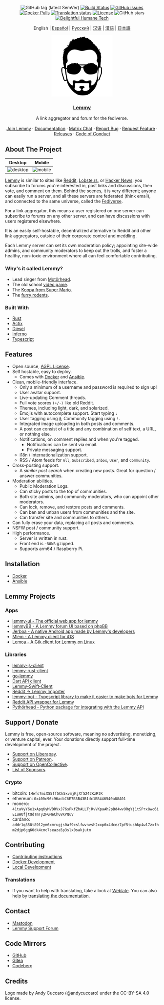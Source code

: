 <div align="center">

![GitHub tag (latest SemVer)](https://img.shields.io/github/tag/LemmyNet/lemmy.svg)
[![Build Status](https://woodpecker.join-lemmy.org/api/badges/LemmyNet/lemmy/status.svg)](https://woodpecker.join-lemmy.org/LemmyNet/lemmy)
[![GitHub issues](https://img.shields.io/github/issues-raw/LemmyNet/lemmy.svg)](https://github.com/LemmyNet/lemmy/issues)
[![Docker Pulls](https://img.shields.io/docker/pulls/dessalines/lemmy.svg)](https://cloud.docker.com/repository/docker/dessalines/lemmy/)
[![Translation status](http://weblate.join-lemmy.org/widgets/lemmy/-/lemmy/svg-badge.svg)](http://weblate.join-lemmy.org/engage/lemmy/)
[![License](https://img.shields.io/github/license/LemmyNet/lemmy.svg)](LICENSE)
![GitHub stars](https://img.shields.io/github/stars/LemmyNet/lemmy?style=social)
[![Delightful Humane Tech](https://codeberg.org/teaserbot-labs/delightful-humane-design/raw/branch/main/humane-tech-badge.svg)](https://codeberg.org/teaserbot-labs/delightful-humane-design)

</div>

<p align="center">
  <span>English</span> |
  <a href="readmes/README.es.md">Español</a> |
  <a href="readmes/README.ru.md">Русский</a> |
  <a href="readmes/README.zh.hans.md">汉语</a> |
  <a href="readmes/README.zh.hant.md">漢語</a> |
  <a href="readmes/README.ja.md">日本語</a>
</p>

<p align="center">
  <a href="https://join-lemmy.org/" rel="noopener">
 <img width=200px height=200px src="https://raw.githubusercontent.com/LemmyNet/lemmy-ui/main/src/assets/icons/favicon.svg"></a>

 <h3 align="center"><a href="https://join-lemmy.org">Lemmy</a></h3>
  <p align="center">
    A link aggregator and forum for the fediverse.
    <br />
    <br />
    <a href="https://join-lemmy.org">Join Lemmy</a>
    ·
    <a href="https://join-lemmy.org/docs/en/index.html">Documentation</a>
    ·
    <a href="https://matrix.to/#/#lemmy-space:matrix.org">Matrix Chat</a>
    ·
    <a href="https://github.com/LemmyNet/lemmy/issues">Report Bug</a>
    ·
    <a href="https://github.com/LemmyNet/lemmy/issues">Request Feature</a>
    ·
    <a href="https://github.com/LemmyNet/lemmy/blob/main/RELEASES.md">Releases</a>
    ·
    <a href="https://join-lemmy.org/docs/en/code_of_conduct.html">Code of Conduct</a>
  </p>
</p>

## About The Project

| Desktop                                                                                                    | Mobile                                                                                                      |
| ---------------------------------------------------------------------------------------------------------- | ----------------------------------------------------------------------------------------------------------- |
| ![desktop](https://raw.githubusercontent.com/LemmyNet/joinlemmy-site/main/src/assets/images/main_img.webp) | ![mobile](https://raw.githubusercontent.com/LemmyNet/joinlemmy-site/main/src/assets/images/mobile_pic.webp) |

[Lemmy](https://github.com/LemmyNet/lemmy) is similar to sites like [Reddit](https://reddit.com), [Lobste.rs](https://lobste.rs), or [Hacker News](https://news.ycombinator.com/): you subscribe to forums you're interested in, post links and discussions, then vote, and comment on them. Behind the scenes, it is very different; anyone can easily run a server, and all these servers are federated (think email), and connected to the same universe, called the [Fediverse](https://en.wikipedia.org/wiki/Fediverse).

For a link aggregator, this means a user registered on one server can subscribe to forums on any other server, and can have discussions with users registered elsewhere.

It is an easily self-hostable, decentralized alternative to Reddit and other link aggregators, outside of their corporate control and meddling.

Each Lemmy server can set its own moderation policy; appointing site-wide admins, and community moderators to keep out the trolls, and foster a healthy, non-toxic environment where all can feel comfortable contributing.

### Why's it called Lemmy?

- Lead singer from [Motörhead](https://invidio.us/watch?v=3mbvWn1EY6g).
- The old school [video game](<https://en.wikipedia.org/wiki/Lemmings_(video_game)>).
- The [Koopa from Super Mario](https://www.mariowiki.com/Lemmy_Koopa).
- The [furry rodents](http://sunchild.fpwc.org/lemming-the-little-giant-of-the-north/).

### Built With

- [Rust](https://www.rust-lang.org)
- [Actix](https://actix.rs/)
- [Diesel](http://diesel.rs/)
- [Inferno](https://infernojs.org)
- [Typescript](https://www.typescriptlang.org/)

## Features

- Open source, [AGPL License](/LICENSE).
- Self hostable, easy to deploy.
  - Comes with [Docker](https://join-lemmy.org/docs/en/administration/install_docker.html) and [Ansible](https://join-lemmy.org/docs/en/administration/install_ansible.html).
- Clean, mobile-friendly interface.
  - Only a minimum of a username and password is required to sign up!
  - User avatar support.
  - Live-updating Comment threads.
  - Full vote scores `(+/-)` like old Reddit.
  - Themes, including light, dark, and solarized.
  - Emojis with autocomplete support. Start typing `:`
  - User tagging using `@`, Community tagging using `!`.
  - Integrated image uploading in both posts and comments.
  - A post can consist of a title and any combination of self text, a URL, or nothing else.
  - Notifications, on comment replies and when you're tagged.
    - Notifications can be sent via email.
    - Private messaging support.
  - i18n / internationalization support.
  - RSS / Atom feeds for `All`, `Subscribed`, `Inbox`, `User`, and `Community`.
- Cross-posting support.
  - A _similar post search_ when creating new posts. Great for question / answer communities.
- Moderation abilities.
  - Public Moderation Logs.
  - Can sticky posts to the top of communities.
  - Both site admins, and community moderators, who can appoint other moderators.
  - Can lock, remove, and restore posts and comments.
  - Can ban and unban users from communities and the site.
  - Can transfer site and communities to others.
- Can fully erase your data, replacing all posts and comments.
- NSFW post / community support.
- High performance.
  - Server is written in rust.
  - Front end is `~80kB` gzipped.
  - Supports arm64 / Raspberry Pi.

## Installation

- [Docker](https://join-lemmy.org/docs/en/administration/install_docker.html)
- [Ansible](https://join-lemmy.org/docs/en/administration/install_ansible.html)

## Lemmy Projects

### Apps

- [lemmy-ui - The official web app for lemmy](https://github.com/LemmyNet/lemmy-ui)
- [lemmyBB - A Lemmy forum UI based on phpBB](https://github.com/LemmyNet/lemmyBB)
- [Jerboa - A native Android app made by Lemmy's developers](https://github.com/dessalines/jerboa)
- [Mlem - A Lemmy client for iOS](https://github.com/buresdv/Mlem)
- [Lemoa - A Gtk client for Lemmy on Linux](https://github.com/lemmy-gtk/lemoa)

### Libraries

- [lemmy-js-client](https://github.com/LemmyNet/lemmy-js-client)
- [lemmy-rust-client](https://github.com/LemmyNet/lemmy/tree/main/crates/api_common)
- [go-lemmy](https://gitea.arsenm.dev/Arsen6331/go-lemmy)
- [Dart API client](https://github.com/LemmurOrg/lemmy_api_client)
- [Lemmy-Swift-Client](https://github.com/rrainn/Lemmy-Swift-Client)
- [Reddit -> Lemmy Importer](https://github.com/rileynull/RedditLemmyImporter)
- [lemmy-bot - Typescript library to make it easier to make bots for Lemmy](https://github.com/SleeplessOne1917/lemmy-bot)
- [Reddit API wrapper for Lemmy](https://github.com/derivator/tafkars)
- [Pythörhead - Python package for integrating with the Lemmy API](https://pypi.org/project/pythorhead/)

## Support / Donate

Lemmy is free, open-source software, meaning no advertising, monetizing, or venture capital, ever. Your donations directly support full-time development of the project.

- [Support on Liberapay](https://liberapay.com/Lemmy).
- [Support on Patreon](https://www.patreon.com/dessalines).
- [Support on OpenCollective](https://opencollective.com/lemmy).
- [List of Sponsors](https://join-lemmy.org/donate).

### Crypto

- bitcoin: `1Hefs7miXS5ff5Ck5xvmjKjXf5242KzRtK`
- ethereum: `0x400c96c96acbC6E7B3B43B1dc1BB446540a88A01`
- monero: `41taVyY6e1xApqKyMVDRVxJ76sPkfZhALLTjRvVKpaAh2pBd4wv9RgYj1tSPrx8wc6iE1uWUfjtQdTmTy2FGMeChGVKPQuV`
- cardano: `addr1q858t89l2ym6xmrugjs0af9cslfwvnvsh2xxp6x4dcez7pf5tushkp4wl7zxfhm2djp6gq60dk4cmc7seaza5p3slx0sakjutm`

## Contributing

- [Contributing instructions](https://join-lemmy.org/docs/en/contributors/01-overview.html)
- [Docker Development](https://join-lemmy.org/docs/en/contributors/03-docker-development.html)
- [Local Development](https://join-lemmy.org/docs/en/contributors/02-local-development.html)

### Translations

- If you want to help with translating, take a look at [Weblate](https://weblate.join-lemmy.org/projects/lemmy/). You can also help by [translating the documentation](https://github.com/LemmyNet/lemmy-docs#adding-a-new-language).

## Contact

- [Mastodon](https://mastodon.social/@LemmyDev)
- [Lemmy Support Forum](https://lemmy.ml/c/lemmy_support)

## Code Mirrors

- [GitHub](https://github.com/LemmyNet/lemmy)
- [Gitea](https://git.join-lemmy.org/LemmyNet/lemmy)
- [Codeberg](https://codeberg.org/LemmyNet/lemmy)

## Credits

Logo made by Andy Cuccaro (@andycuccaro) under the CC-BY-SA 4.0 license.
